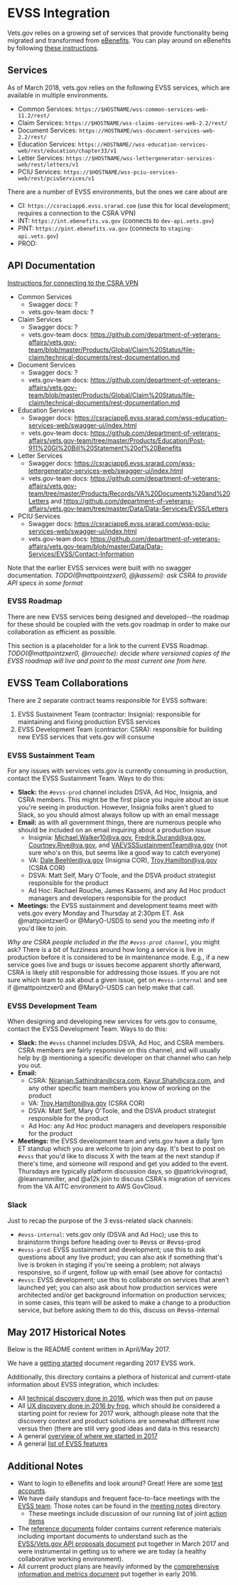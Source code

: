 # EVSS Integration

Vets.gov relies on a growing set of services that provide functionality being migrated and transformed from [eBenefits](https://www.ebenefits.va.gov). You can play around on eBenefits by following [these instructions](https://github.com/department-of-veterans-affairs/va.gov-team-sensitive/blob/master/Administrative/accessing-ebenefits.md).

## Services

As of March 2018, vets.gov relies on the following EVSS services, which are available in multiple environments.

  * Common Services: `https://$HOSTNAME/wss-common-services-web-11.2/rest/`
  * Claim Services: `https://$HOSTNAME/wss-claims-services-web-2.2/rest/`
  * Document Services: `https://HOSTNAME/wss-document-services-web-2.2/rest/`
  * Education Services: `https://HOSTNAME//wss-education-services-web/rest/education/chapter33/v1`
  * Letter Services: `https://$HOSTNAME/wss-lettergenerator-services-web/rest/letters/v1`
  * PCIU Services: `https://$HOSTNAME/wss-pciu-services-web/rest/pciuServices/v1`

There are a number of EVSS environments, but the ones we care about are
  * CI: `https://csraciapp6.evss.srarad.com` (use this for local development; requires a connection to the CSRA VPN)
  * INT: `https://int.ebenefits.va.gov` (connects to `dev-api.vets.gov`)
  * PINT: `https://pint.ebenefits.va.gov` (connects to `staging-api.vets.gov`)
  * PROD:

## API Documentation

[Instructions for connecting to the CSRA VPN](https://github.com/department-of-veterans-affairs/va.gov-team/blob/master/products/evss-integration/engineering-assets.md)

  * Common Services
    * Swagger docs: ?
    * vets.gov-team docs: ?
  * Claim Services
    * Swagger docs: ?
    * vets.gov-team docs: https://github.com/department-of-veterans-affairs/vets.gov-team/blob/master/Products/Global/Claim%20Status/file-claim/technical-documents/rest-documentation.md
  * Document Services
    * Swagger docs: ?
    * vets.gov-team docs: https://github.com/department-of-veterans-affairs/vets.gov-team/blob/master/Products/Global/Claim%20Status/file-claim/technical-documents/rest-documentation.md
  * Education Services
    * Swagger docs: https://csraciapp6.evss.srarad.com/wss-education-services-web/swagger-ui/index.html
    * vets.gov-team docs: https://github.com/department-of-veterans-affairs/vets.gov-team/tree/master/Products/Education/Post-911%20GI%20Bill%20Statement%20of%20Benefits
  * Letter Services
    * Swagger docs: https://csraciapp6.evss.srarad.com/wss-lettergenerator-services-web/swagger-ui/index.html
    * vets.gov-team docs: https://github.com/department-of-veterans-affairs/vets.gov-team/tree/master/Products/Records/VA%20Documents%20and%20Letters and https://github.com/department-of-veterans-affairs/vets.gov-team/tree/master/Data/Data-Services/EVSS/Letters
  * PCIU Services
    * Swagger docs: https://csraciapp6.evss.srarad.com/wss-pciu-services-web/swagger-ui/index.html
    * vets.gov-team docs: https://github.com/department-of-veterans-affairs/vets.gov-team/blob/master/Data/Data-Services/EVSS/Contact-Information
    
Note that the earlier EVSS services were built with no swagger documentation. _TODO(@mattpointzxer0, @jkassemi): ask CSRA to provide API specs in some format_

### EVSS Roadmap

There are  new EVSS services being designed and developed--the roadmap for these should be coupled with the vets.gov roadmap in order to make our collaboration as efficient as possible.

This section is a placeholder for a link to the current EVSS Roadmap.  _TODO(@mattpointzxer0, @rroueche): decide where versioned copies of the EVSS roadmap will live and point to the most current one from here._

## EVSS Team Collaborations

There are 2 separate contract teams responsible for EVSS software:
  1. EVSS Sustainment Team (contractor: Insignia): responsible for maintaining and fixing production EVSS services
  1. EVSS Development Team (contractor: CSRA): responsible for building new EVSS services that vets.gov will consume

### EVSS Sustainment Team

For any issues with services vets.gov is currently consuming in production, contact the EVSS Sustainment Team. Ways to do this:
  * **Slack:** the `#evss-prod` channel includes DSVA, Ad Hoc, Insignia, and CSRA members. This might be the first place you inquire about an issue you're seeing in production. However, Insignia folks aren't glued to Slack, so you should almost always follow up with an email message
  * **Email:** as with all government things, there are numerous people who should be included on an email inquiring about a production issue
    * Insignia: Michael.Walker10@va.gov, Fredrik.Durand@va.gov, Courtney.Rive@va.gov, and VAEVSSSustainmentTeam@va.gov (not sure who's on this, but seems like a good way to catch everyone)
    * VA: Dale.Beehler@va.gov  (Insignia COR), Troy.Hamilton@va.gov (CSRA COR)
    * DSVA: Matt Self, Mary O'Toole, and the DSVA product strategist responsible for the product
    * Ad Hoc: Rachael Rouche, James Kassemi, and any Ad Hoc product managers and developers responsible for the product
  * **Meetings:** the EVSS sustainment and development teams meet with vets.gov every Monday and Thursday at 2:30pm ET. Ask  @mattpointzxer0 or @MaryO-USDS to send you the meeting info if you'd like to join.
  
_Why are CSRA people included in the the `#evss-prod channel`,_ you might ask? There is a bit of fuzziness around how long a service is live in production before it is considered to be in maintenance mode. E.g., if a new service goes live and bugs or issues become apparent shortly afterward, CSRA is likely still responsible for addressing those issues. If you are not sure which team to ask about a given issue, get on `#evss-internal` and see if @mattpointzxer0 and @MaryO-USDS can help make that call.

### EVSS Development Team

When designing and developing new services for vets.gov to consume, contact the EVSS Development Team. Ways to do this:
  * **Slack:** the `#evss` channel includes DSVA, Ad Hoc, and CSRA members. CSRA members are fairly responsive on this channel, and will usually help by @ mentioning a specific developer on that channel who can help you out.
  * **Email:**
    - CSRA: Niranjan.Sathindran@csra.com, Kayur.Shah@csra.com, and any other specific team members you know of working on the product
    - VA: Troy.Hamilton@va.gov (CSRA COR)
    - DSVA: Matt Self, Mary O'Toole, and the DSVA product strategist responsible for the product
    - Ad Hoc: any Ad Hoc product managers and developers responsible for the product
  * **Meetings:** the EVSS development team and vets.gov have a daily 1pm ET standup which you are welcome to join any day. It's best to post on `#evss` that you'd like to discuss X with the team at the next standup if there's time, and someone will respond and get you added to the event. Thursdays are typically platform discussion days, so @patrickvinograd, @leannammiller, and @a12k join to discuss CSRA's migration of services from the VA AITC environment to AWS GovCloud.

### Slack

Just to recap the purpose of the 3 evss-related slack channels:

  * `#evss-internal`: vets.gov only (DSVA and Ad Hoc); use this to brainstorm things before heading over to #evss or #evss-prod
  * `#evss-prod`: EVSS sustainment and development; use this to ask questions about any live product; you can also ask if something that's live is broken in staging if you're seeing a problem; not always responsive, so if urgent, follow up with email (see above for contacts)
  * `#evss`: EVSS development;  use this to collaborate on services that aren’t launched yet; you can also ask about how production services were architected and/or get background information on production services; in some cases, this team will be asked to make a change to a production service, but before asking them to do this, discuss on #evss-internal

## May 2017 Historical Notes

Below is the README content written in April/May 2017. 

We have a [getting started](Getting_Up_To_Speed.md) document regarding 2017 EVSS work.

Additionally, this directory contains a plethora of historical and current-state information about EVSS integration, which includes:
* All [technical discovery done in 2016](2016_discovery), which was then put on pause 
* All [UX discovery done in 2016 by frog](2016_ux_discovery_by_frog), which should be considered a starting point for review for 2017 work, although please note that the discovery context and product solutions are somewhat different now versus then (there are still very good ideas and data in this research)
* A general [overview of where we started in 2017](Vets.gov-eBenefits_intro_2017.pptx)
* A general [list of EVSS features](EVSS_Features_Overview.pptx)

## Additional Notes
* Want to login to eBenefits and look around?  Great!  Here are some [test accounts](eBenefits_test_accounts.md).
* We have daily standups and frequent face-to-face meetings with the [EVSS team](EVSS_Org_Chart_2017-05-22.pdf).  Those notes can be found in the [meeting notes](meeting-notes) directory.
  * These meetings include discussion of our running list of joint [action items](EVSS_Vets.gov_Collaboration_Kickoff_Action_Item_Tracker.xlsx)
* The [reference documents](reference_documents) folder contains current reference materials including important documents to understand such as the [EVSS/Vets.gov API proposals document](reference_documents/EVSS_DSVA_API_Proposal_Mar2017.pptx) put together in March 2017 and were instrumental in getting us to where we are today (a healthy collaborative working environment).
* All current product plans are heavily informed by the [comprehensive information and metrics document](reference_documents/EVSS_comprehensive_info_and_metrics_Apr2016.xlsx) put together in early 2016.
